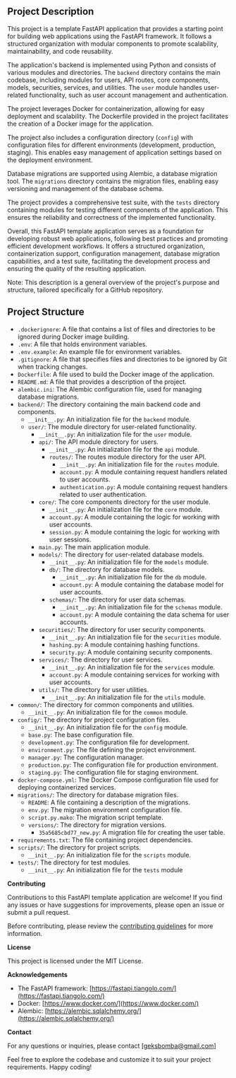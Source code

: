 ## Project Description

This project is a template FastAPI application that provides a starting point for building web applications using the FastAPI framework. It follows a structured organization with modular components to promote scalability, maintainability, and code reusability.

The application's backend is implemented using Python and consists of various modules and directories. The `backend` directory contains the main codebase, including modules for users, API routes, core components, models, securities, services, and utilities. The `user` module handles user-related functionality, such as user account management and authentication.

The project leverages Docker for containerization, allowing for easy deployment and scalability. The Dockerfile provided in the project facilitates the creation of a Docker image for the application.

The project also includes a configuration directory (`config`) with configuration files for different environments (development, production, staging). This enables easy management of application settings based on the deployment environment.

Database migrations are supported using Alembic, a database migration tool. The `migrations` directory contains the migration files, enabling easy versioning and management of the database schema.

The project provides a comprehensive test suite, with the `tests` directory containing modules for testing different components of the application. This ensures the reliability and correctness of the implemented functionality.

Overall, this FastAPI template application serves as a foundation for developing robust web applications, following best practices and promoting efficient development workflows. It offers a structured organization, containerization support, configuration management, database migration capabilities, and a test suite, facilitating the development process and ensuring the quality of the resulting application.

Note: This description is a general overview of the project's purpose and structure, tailored specifically for a GitHub repository.


## Project Structure

- `.dockerignore`: A file that contains a list of files and directories to be ignored during Docker image building.
- `.env`: A file that holds environment variables.
- `.env.example`: An example file for environment variables.
- `.gitignore`: A file that specifies files and directories to be ignored by Git when tracking changes.
- `Dockerfile`: A file used to build the Docker image of the application.
- `README.md`: A file that provides a description of the project.
- `alembic.ini`: The Alembic configuration file, used for managing database migrations.
- `backend/`: The directory containing the main backend code and components.
  - `__init__.py`: An initialization file for the `backend` module.
  - `user/`: The module directory for user-related functionality.
    - `__init__.py`: An initialization file for the `user` module.
    - `api/`: The API module directory for users.
      - `__init__.py`: An initialization file for the `api` module.
      - `routes/`: The routes module directory for the user API.
        - `__init__.py`: An initialization file for the `routes` module.
        - `account.py`: A module containing request handlers related to user accounts.
        - `authentication.py`: A module containing request handlers related to user authentication.
    - `core/`: The core components directory for the user module.
      - `__init__.py`: An initialization file for the `core` module.
      - `account.py`: A module containing the logic for working with user accounts.
      - `session.py`: A module containing the logic for working with user sessions.
    - `main.py`: The main application module.
    - `models/`: The directory for user-related database models.
      - `__init__.py`: An initialization file for the `models` module.
      - `db/`: The directory for database models.
        - `__init__.py`: An initialization file for the `db` module.
        - `account.py`: A module containing the database model for user accounts.
      - `schemas/`: The directory for user data schemas.
        - `__init__.py`: An initialization file for the `schemas` module.
        - `account.py`: A module containing the data schema for user accounts.
    - `securities/`: The directory for user security components.
      - `__init__.py`: An initialization file for the `securities` module.
      - `hashing.py`: A module containing hashing functions.
      - `security.py`: A module containing security components.
    - `services/`: The directory for user services.
      - `__init__.py`: An initialization file for the `services` module.
      - `account.py`: A module containing services for working with user accounts.
    - `utils/`: The directory for user utilities.
      - `__init__.py`: An initialization file for the `utils` module.
- `common/`: The directory for common components and utilities.
  - `__init__.py`: An initialization file for the `common` module.
- `config/`: The directory for project configuration files.
  - `__init__.py`: An initialization file for the `config` module.
  - `base.py`: The base configuration file.
  - `development.py`: The configuration file for development.
  - `environment.py`: The file defining the project environment.
  - `manager.py`: The configuration manager.
  - `production.py`: The configuration file for production environment.
  - `staging.py`: The configuration file for staging environment.
- `docker-compose.yml`: The Docker Compose configuration file used for deploying containerized services.
- `migrations/`: The directory for database migration files.
  - `README`: A file containing a description of the migrations.
  - `env.py`: The migration environment configuration file.
  - `script.py.mako`: The migration script template.
  - `versions/`: The directory for migration versions.
    - `35a5685cbd77_new.py`: A migration file for creating the user table.
- `requirements.txt`: The file containing project dependencies.
- `scripts/`: The directory for project scripts.
  - `__init__.py`: An initialization file for the `scripts` module.
- `tests/`: The directory for test modules.
  - `__init__.py`: An initialization file for the `tests` module  

**Contributing**

Contributions to this FastAPI template application are welcome! If you find any issues or have suggestions for improvements, please open an issue or submit a pull request.

Before contributing, please review the [contributing guidelines](CONTRIBUTING.md) for more information.

**License**

This project is licensed under the MIT License.

**Acknowledgements**

- The FastAPI framework: [https://fastapi.tiangolo.com/](https://fastapi.tiangolo.com/)
- Docker: [https://www.docker.com/](https://www.docker.com/)
- Alembic: [https://alembic.sqlalchemy.org/](https://alembic.sqlalchemy.org/)

**Contact**

For any questions or inquiries, please contact [geksbomba@gmail.com]

Feel free to explore the codebase and customize it to suit your project requirements. Happy coding!

